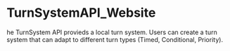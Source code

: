 # TurnSystemAPI_Website
he TurnSystem API provieds a local turn system. Users can create a turn system that can adapt to different turn types (Timed, Conditional, Priority).
